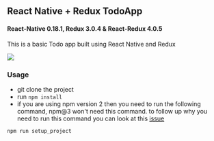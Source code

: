 ## React Native + Redux TodoApp

#### React-Native 0.18.1, Redux 3.0.4 & React-Redux 4.0.5

This is a basic Todo app built using React Native and Redux

![](http://imgur.com/Y9fhK8z.png)

### Usage

- git clone the project
- run `npm install`
- if you are using npm version 2 then you need to run the following command, npm@3 won't need this command. to follow up why you need to run this command you can look at this [issue](https://github.com/rackt/react-redux/issues/236)

```js
npm run setup_project
```
